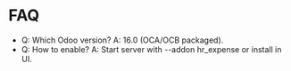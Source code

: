 # FAQ

- Q: Which Odoo version? A: 16.0 (OCA/OCB packaged).
- Q: How to enable? A: Start server with --addon hr_expense or install in UI.
